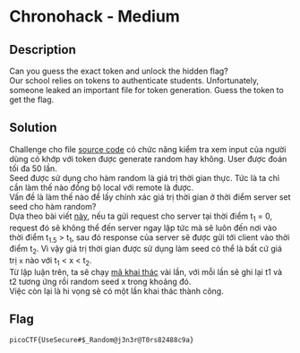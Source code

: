 # Chronohack - Medium
## Description
Can you guess the exact token and unlock the hidden flag?  
Our school relies on tokens to authenticate students. Unfortunately, someone leaked an important file for token generation. Guess the token to get the flag.
## Solution
Challenge cho file [source code](./token_generator.py) có chức năng kiểm tra xem input của người dùng có khớp với token được generate random hay không. User được đoán tối đa 50 lần.  
Seed được sử dụng cho hàm random là giá trị thời gian thực. Tức là ta chỉ cần làm thế nào đồng bộ local với remote là được.  
Vấn đề là làm thế nào để lấy chính xác giá trị thời gian ở thời điểm server set seed cho hàm random?  
Dựa theo bài viết [này](https://captain-woof.medium.com/picoctf-seed-spring-walkthrough-going-toe-to-toe-with-time-4ed35e16889b), nếu ta gửi request cho server tại thời điểm t<sub>1</sub> = 0, request đó sẽ không thể đến server ngay lập tức mà sẽ luôn đến nơi vào thời điểm t<sub>1.5</sub> > t<sub>1</sub>, sau đó response của server sẽ được gửi tới client vào thời điểm t<sub>2</sub>. Vì vậy giá trị thời gian được sử dụng làm seed có thể là bất cứ giá trị `x` nào với t<sub>1</sub> < x < t<sub>2</sub>.  
Từ lập luận trên, ta sẽ chạy [mã khai thác](./exp.py) vài lần, với mỗi lần sẽ ghi lại t1 và t2 tương ứng rồi random seed x trong khoảng đó.  
Việc còn lại là hi vọng sẽ có một lần khai thác thành công.
## Flag
```
picoCTF{UseSecure#$_Random@j3n3r@T0rs82488c9a}
```